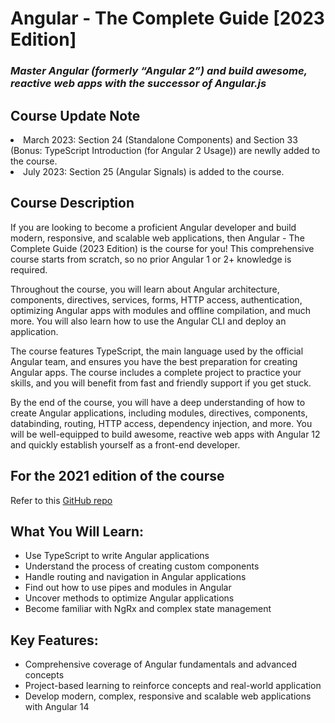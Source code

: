 # Angular - The Complete Guide [2023 Edition]
### _Master Angular (formerly “Angular 2”) and build awesome, reactive web apps with the successor of Angular.js_

## Course Update Note
<li>March 2023: Section 24 (Standalone Components) and Section 33 (Bonus: TypeScript Introduction (for Angular 2 Usage)) are newlly added to the course.</li>
<li>July 2023: Section 25 (Angular Signals) is added to the course.

## Course Description
If you are looking to become a proficient Angular developer and build modern, responsive, and scalable web applications, then Angular - The Complete Guide (2023 Edition) is the course for you! This comprehensive course starts from scratch, so no prior Angular 1 or 2+ knowledge is required. 

Throughout the course, you will learn about Angular architecture, components, directives, services, forms, HTTP access, authentication, optimizing Angular apps with modules and offline compilation, and much more. You will also learn how to use the Angular CLI and deploy an application. 

The course features TypeScript, the main language used by the official Angular team, and ensures you have the best preparation for creating Angular apps. The course includes a complete project to practice your skills, and you will benefit from fast and friendly support if you get stuck. 

By the end of the course, you will have a deep understanding of how to create Angular applications, including modules, directives, components, databinding, routing, HTTP access, dependency injection, and more. You will be well-equipped to build awesome, reactive web apps with Angular 12 and quickly establish yourself as a front-end developer. 

## For the 2021 edition of the course
Refer to this [GitHub repo](https://github.com/PacktPublishing/Angular---The-Complete-Guide-2021-Edition)

## What You Will Learn:

- Use TypeScript to write Angular applications 
- Understand the process of creating custom components 
- Handle routing and navigation in Angular applications 
- Find out how to use pipes and modules in Angular 
- Uncover methods to optimize Angular applications 
- Become familiar with NgRx and complex state management 

## Key Features: 
- Comprehensive coverage of Angular fundamentals and advanced concepts 
- Project-based learning to reinforce concepts and real-world application 
- Develop modern, complex, responsive and scalable web applications with Angular 14 
